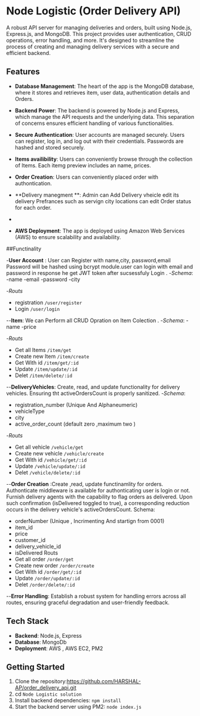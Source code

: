 # Node Logistic (Order Delivery API)
A robust API server for managing deliveries and orders, built using Node.js, Express.js, and MongoDB. This project provides user authentication, CRUD operations, error handling, and more. It's designed to streamline the process of creating and managing delivery services with a secure and efficient backend.
## Features

- **Database Management**: The heart of the app is the MongoDB database, where it stores and retrieves item, user data, authentication details and Orders.


- **Backend Power**: The backend is powered by Node.js and Express, which manage the API requests and the underlying data. This separation of concerns ensures efficient handling of various functionalities.

- **Secure Authentication**: User accounts are managed securely. Users can register, log in, and log out with their credentials. Passwords are hashed and stored securely.

- **Items availibility**: Users can conveniently browse through the collection of Items. Each itemg preview includes an name, prices.

- **Order Creation**: Users can conveniently placed order with authontication.
  
- **Delivery manegment **: Admin can Add Delivery vheicle edit its delivery Prefrances such as servign city locations can edit Order status for each order.
- 
- **AWS Deployment**: The app is deployed using Amazon Web Services (AWS) to ensure scalability and availability.

##Functinality

-**User Account** : User can Register with name,city, password,email  Password will be hashed using bcrypt module.user can login with email and      password in response he get JWT token after sucsessfuly Login .
   -*Schema*:
   -name
   -email
   -password
   -city  
   
   -*Routs* 
   - registration   `/user/register`
   - Login `/user/login`

--**Item**: We can Perform all CRUD Opration on Item Colection .
   -*Schema*:
     -name
     -price

   -*Routs*  
   - Get all Items  `/item/get`  
   - Create new Item `/item/create`
   - Get With id  `/item/get/:id`
   - Update  `/item/update/:id`
   - Delet  `/item/delete/:id`

--**DeliveryVehicles**: Create, read, and update functionality for delivery vehicles. Ensuring  tht activeOrdersCount is properly sanitized.
  -*Schema*:
   - registration_number   (Unique And Alphaneumeric)
   - vehicleType
   - city  
   - active_order_count  (default zero ,maximum two )
   
   -*Routs*  
   - Get all vehicle  `/vehicle/get`  
   - Create new vehicle `/vehicle/create`
   - Get With id  `/vehicle/get/:id`
   - Update  `/vehicle/update/:id`
   - Delet  `/vehicle/delete/:id`

--**Order Creation** :Create ,read, update functinamlity for orders. Authonticate middleware is available for authonticating user is login or not.
Furnish delivery agents with the capability to flag orders as delivered. Upon such confirmation (isDelivered toggled to true), a corresponding reduction occurs in the delivery vehicle's activeOrdersCount.
   Schema:
   - orderNumber   (Unique , Incrimenting And startign from 0001)
   - item_id
   - price  
   - customer_id 
   - delivery_vehicle_id 
   - isDelivered 
   Routs 
   - Get all order  `/order/get`  
   - Create new order `/order/create`
   - Get With id  `/order/get/:id`
   - Update  `/order/update/:id`
   - Delet  `/order/delete/:id`


--**Error Handling**: Establish a robust system for handling errors across all routes, ensuring graceful degradation and user-friendly feedback.

## Tech Stack
- **Backend**: Node.js, Express
- **Database**: MongoDb
- **Deployment**: AWS , AWS EC2, PM2

## Getting Started

1. Clone the repository:https://github.com/HARSHAL-AP/order_delivery_api.git
2. cd `Node Logistic solution`
3. Install backend dependencies: `npm install`
4. Start the backend server using PM2: `node index.js `

